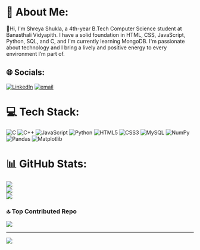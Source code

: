 # 💫 About Me:
🌱Hi, I'm Shreya Shukla, a 4th-year B.Tech Computer Science student at Banasthali Vidyapith. I have a solid foundation in HTML, CSS, JavaScript, Python, SQL, and C, and I'm currently learning MongoDB. I'm passionate about technology and I bring a lively and positive energy to every environment I’m part of.


## 🌐 Socials:
[![LinkedIn](https://img.shields.io/badge/LinkedIn-%230077B5.svg?logo=linkedin&logoColor=white)](https://linkedin.com/in/https://www.linkedin.com/in/shreya-shukla-95191b266) [![email](https://img.shields.io/badge/Email-D14836?logo=gmail&logoColor=white)](mailto:shuklashreya2904@gmail.com) 

# 💻 Tech Stack:
![C](https://img.shields.io/badge/c-%2300599C.svg?style=flat-square&logo=c&logoColor=white) ![C++](https://img.shields.io/badge/c++-%2300599C.svg?style=flat-square&logo=c%2B%2B&logoColor=white) ![JavaScript](https://img.shields.io/badge/javascript-%23323330.svg?style=flat-square&logo=javascript&logoColor=%23F7DF1E) ![Python](https://img.shields.io/badge/python-3670A0?style=flat-square&logo=python&logoColor=ffdd54) ![HTML5](https://img.shields.io/badge/html5-%23E34F26.svg?style=flat-square&logo=html5&logoColor=white) ![CSS3](https://img.shields.io/badge/css3-%231572B6.svg?style=flat-square&logo=css3&logoColor=white) ![MySQL](https://img.shields.io/badge/mysql-4479A1.svg?style=flat-square&logo=mysql&logoColor=white) ![NumPy](https://img.shields.io/badge/numpy-%23013243.svg?style=flat-square&logo=numpy&logoColor=white) ![Pandas](https://img.shields.io/badge/pandas-%23150458.svg?style=flat-square&logo=pandas&logoColor=white) ![Matplotlib](https://img.shields.io/badge/Matplotlib-%23ffffff.svg?style=flat-square&logo=Matplotlib&logoColor=black)
# 📊 GitHub Stats:
![](https://github-readme-stats.vercel.app/api?username=Shreya-2904&theme=noctis_minimus&hide_border=false&include_all_commits=true&count_private=true)<br/>
![](https://nirzak-streak-stats.vercel.app/?user=Shreya-2904&theme=noctis_minimus&hide_border=false)<br/>
![](https://github-readme-stats.vercel.app/api/top-langs/?username=Shreya-2904&theme=noctis_minimus&hide_border=false&include_all_commits=true&count_private=true&layout=compact)

### 🔝 Top Contributed Repo
![](https://github-contributor-stats.vercel.app/api?username=Shreya-2904&limit=5&theme=dark&combine_all_yearly_contributions=true)

---
[![](https://visitcount.itsvg.in/api?id=Shreya-2904&icon=0&color=0)](https://visitcount.itsvg.in)

<!-- Proudly created with GPRM ( https://gprm.itsvg.in ) -->
